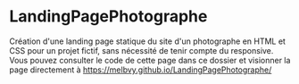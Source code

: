 # LandingPagePhotographe
Création d'une landing page statique du site d'un photographe en HTML et CSS pour un projet fictif, sans nécessité de tenir compte du responsive.
Vous pouvez consulter le code de cette page dans ce dossier et visionner la page directement à https://melbvy.github.io/LandingPagePhotographe/
